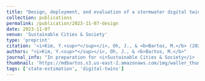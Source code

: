 ```yaml
---
title: "Design, deployment, and evaluation of a stormwater digital twin model for an urban watershed" 
collection: publications
permalink: /publication/2023-11-07-design
date: 2023-11-07
venue: 'Sustainable Cities & Society'
type: 'preprint'
citation: '<i>Kim, Y.<sup>*</sup></i>, Oh, J., & <b>Bartos, M.</b> (2023). Design, deployment, and evaluation of a stormwater digital twin model for an urban watershed (in preparation for <i>Sustainable Cities & Society</i>).'
authors: "<i>Kim, Y.<sup>*</sup></i>, Oh, J., & <b>Bartos, M.</b>"
journal_info: "In preparation for <i>Sustainable Cities & Society</i> (2023)"
thumbnail: 'https://mdbartos.s3.us-east-2.amazonaws.com/img/waller_thumbnail.png'
tags: ['state-estimation', 'digital-twins']
---
```

